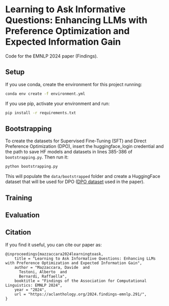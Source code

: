 # Learning to Ask Informative Questions: Enhancing LLMs with Preference Optimization and Expected Information Gain
Code for the EMNLP 2024 paper (Findings).

## Setup

If you use conda, create the environment for this project running: 

   ```bash
   conda env create -f environment.yml
   ```

If you use pip, activate your environment and run: 

   ```bash
   pip install -r requirements.txt
   ```

## Bootstrapping 

To create the datasets for Supervised Fine-Tuning (SFT) and Direct Preference Optimization (DPO), insert the huggingface_login credential and the path to save HF models and datasets in lines 385-386 of ```bootstrapping.py```. Then run it:

   ```bash
   python bootstrapping.py 
   ```
This will populate the ```data/bootstrapped``` folder and create a HuggingFace dataset that will be used for DPO ([DPO dataset](https://huggingface.co/datasets/mazzaqq/LearningToAsk_DPO_contrast_sets) used in the paper).

## Training

## Evaluation

## Citation
If you find it useful, you can cite our paper as: 

```
@inproceedings{mazzaccara2024learningtoask,
    title = "Learning to Ask Informative Questions: Enhancing LLMs with Preference Optimization and Expected Information Gain",
    author = "Mazzaccara, Davide  and
      Testoni, Alberto  and
      Bernardi, Raffaella",
    booktitle = "Findings of the Association for Computational Linguistics: EMNLP 2024",
    year = "2024",
    url = "https://aclanthology.org/2024.findings-emnlp.291/",
}
```
